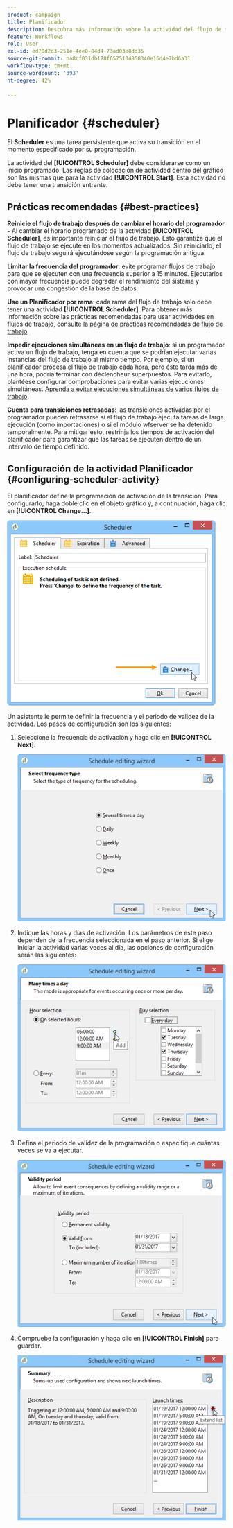 ```yaml
---
product: campaign
title: Planificador
description: Descubra más información sobre la actividad del flujo de trabajo Planificador
feature: Workflows
role: User
exl-id: ed70d2d3-251e-4ee8-84d4-73ad03e8dd35
source-git-commit: ba8cf031db178f6575104858340e16d4e7bd6a31
workflow-type: tm+mt
source-wordcount: '393'
ht-degree: 42%

---
```


# Planificador {#scheduler}



El **Scheduler** es una tarea persistente que activa su transición en el momento especificado por su programación.

La actividad del **[!UICONTROL Scheduler]** debe considerarse como un inicio programado. Las reglas de colocación de actividad dentro del gráfico son las mismas que para la actividad **[!UICONTROL Start]**. Esta actividad no debe tener una transición entrante.

## Prácticas recomendadas {#best-practices}

**Reinicie el flujo de trabajo después de cambiar el horario del programador** - Al cambiar el horario programado de la actividad **[!UICONTROL Scheduler]**, es importante reiniciar el flujo de trabajo. Esto garantiza que el flujo de trabajo se ejecute en los momentos actualizados. Sin reiniciarlo, el flujo de trabajo seguirá ejecutándose según la programación antigua.

**Limitar la frecuencia del programador**: evite programar flujos de trabajo para que se ejecuten con una frecuencia superior a 15 minutos. Ejecutarlos con mayor frecuencia puede degradar el rendimiento del sistema y provocar una congestión de la base de datos.

**Use un Planificador por rama**: cada rama del flujo de trabajo solo debe tener una actividad **[!UICONTROL Scheduler]**. Para obtener más información sobre las prácticas recomendadas para usar actividades en flujos de trabajo, consulte la [página de prácticas recomendadas de flujo de trabajo](workflow-best-practices.md#using-activities).

**Impedir ejecuciones simultáneas en un flujo de trabajo**: si un programador activa un flujo de trabajo, tenga en cuenta que se podrían ejecutar varias instancias del flujo de trabajo al mismo tiempo. Por ejemplo, si un planificador procesa el flujo de trabajo cada hora, pero éste tarda más de una hora, podría terminar con déclencheur superpuestos. Para evitarlo, plantéese configurar comprobaciones para evitar varias ejecuciones simultáneas. [Aprenda a evitar ejecuciones simultáneas de varios flujos de trabajo](monitor-workflow-execution.md#preventing-simultaneous-multiple-executions).

**Cuenta para transiciones retrasadas**: las transiciones activadas por el programador pueden retrasarse si el flujo de trabajo ejecuta tareas de larga ejecución (como importaciones) o si el módulo wfserver se ha detenido temporalmente. Para mitigar esto, restrinja los tiempos de activación del planificador para garantizar que las tareas se ejecuten dentro de un intervalo de tiempo definido.

## Configuración de la actividad Planificador {#configuring-scheduler-activity}

El planificador define la programación de activación de la transición. Para configurarlo, haga doble clic en el objeto gráfico y, a continuación, haga clic en **[!UICONTROL Change...]**.

![](assets/s_user_segmentation_scheduler.png)

Un asistente le permite definir la frecuencia y el periodo de validez de la actividad. Los pasos de configuración son los siguientes:

1. Seleccione la frecuencia de activación y haga clic en **[!UICONTROL Next]**.

   ![](assets/s_user_segmentation_scheduler2.png)

1. Indique las horas y días de activación. Los parámetros de este paso dependen de la frecuencia seleccionada en el paso anterior. Si elige iniciar la actividad varias veces al día, las opciones de configuración serán las siguientes:

   ![](assets/s_user_segmentation_scheduler3.png)

1. Defina el periodo de validez de la programación o especifique cuántas veces se va a ejecutar.

   ![](assets/s_user_segmentation_scheduler4.png)

1. Compruebe la configuración y haga clic en **[!UICONTROL Finish]** para guardar.

   ![](assets/s_user_segmentation_scheduler5.png)
